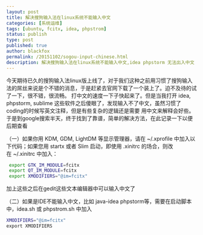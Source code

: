 ```yaml
---
layout: post
title: 解决搜狗输入法在linux系统不能输入中文
categories: [系统运维]
tags: [ubuntu, fcitx, idea, phpstrom]
status: publish
type: post
published: true
author: blackfox
permalink: /20151102/sogou-input-chinese.html
description: 解决搜狗输入法在linux系统不能输入中文,idea phpstorm 无法出入中文
---
```


今天期待已久的搜狗输入法linux版上线了，对于我们这种之前用习惯了搜狗输入法的屌丝来说是个不错的消息，于是赶紧去官网下载了一个装上了。迫不及待的试了一下，很不错，很流畅。
打中文的速度一下子快起来了。但是当我打开 idea, phpstorm, sublime 这些软件之后傻眼了，发现输入不了中文，虽然习惯了coding的时候写英文注释，但是有些复杂的逻辑还是需要
 用中文来解释会好些。于是到google搜索半天，终于找到了靠谱，简单的解决方法，在此记录一下以便后期查看

（一）如果你用 KDM, GDM, LightDM 等显示管理器，请在 ~/.xprofile 中加入以下代码；如果您用 startx 或者 Slim 启动，即使用 .xinitrc 的场合，则改在 ~/.xinitrc 中加入：

```bash
 export GTK_IM_MODULE=fcitx
 export QT_IM_MODULE=fcitx
 export XMODIFIERS="@im=fcitx"
```

 加上这些之后在gedit这些文本编辑器中可以输入中文了

（二）如果是IDE不能输入中文，比如 java-idea phpstorm等，需要在启动脚本中，idea.sh 或 phpstrom.sh 中加入

```bash
XMODIFIERS="@im=fcitx"
export XMODIFIERS
```

